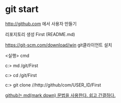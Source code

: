 # git start

http://github.com 에서 사용자 만들기

리포지토리 생성 First (README.md)

https://git-scm.com/download/win git클라이언트 설치

<실행> cmd

c:\> md /git/First

c:\> cd /git/First

c:\> git clone //http://github/com/USER_ID/First


[github는 md(mark down) 문법을 사용한다. 쉽고 간결하다.](https://gist.github.com/ihoneymon/652be052a0727ad59601)
